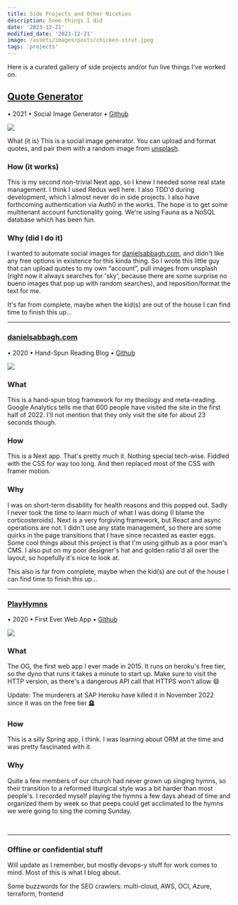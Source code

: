 ```yaml
---
title: Side Projects and Other Niceties
description: Some things I did
date: '2023-12-21'
modified_date: '2023-12-21'
image: /assets/images/posts/chicken-strut.jpeg
tags: 'projects'
---
```


Here is a curated gallery of side projects and/or fun live things I've worked on.


## [Quote Generator](https://quote-generator-next.vercel.app)

• 2021
• Social Image Generator
• [Github](https://github.com/dsab123/quote-generator-next)

<img src="/assets/images/quotecreator-project.png"></img>

What (it is)
This is a social image generator. You can upload and format quotes, and pair them with a random image
from [unsplash](https://unsplash.com).

### How (it works)

This is my second non-trivial Next app, so I knew I needed some real state management.
  I think I used Redux well here. I also TDD'd during development, which I almost never do in side projects.
  I also have forthcoming authentication via Auth0 in the works. The hope is to get some multitenant account
  functionality going. We're using Fauna as a NoSQL database which has been fun.

### Why (did I do it)

I wanted to automate social images for <a href="http://danielsabbagh.com" target="_blank">danielsabbagh.com</a>,
  and didn't like any free options in existence for this kinda thing. So I wrote this little guy
  that can upload quotes to my own “account”, pull images from unsplash (right now it always searches for 'sky',
  because there are some surprise no bueno images that pop up with random searches), and reposition/format the text for me.
<br />

It's far from complete, maybe when the kid(s) are out of the house I can find time to finish this up…

-----

### [danielsabbagh.com](www.danielsabbagh.com)
• 2020
• Hand-Spun Reading Blog
• [Github](https://github.com/dsab123/website-nextjs)

<img src="/assets/images/danielsabbaghcom-project.png"></img>

### What
This is a hand-spun blog framework for my theology and meta-reading.
  Google Analytics tells me that 600 people have visited the site in the first half of 2022.
  I'll not mention that they only visit the site for about 23 seconds though.

### How
This is a Next app. That's pretty much it. Nothing special tech-wise. Fiddled with the CSS for way too long. And then replaced most of the CSS with framer motion.

### Why
I was on short-term disability for health reasons and this popped out. Sadly I never took the time to learn much of what I was doing (I blame the corticosteroids). Next is a very forgiving framework, but React and async operations are not. I didn't use any state management, so there are some quirks in the page transitions that I have since recasted as easter eggs.
Some cool things about this project is that I'm using github as a poor man's CMS. I also put on my poor designer's hat and golden ratio'd all over the layout, so hopefully it's nice to look at.
<br />

This also is far from complete, maybe when the kid(s) are out of the house I can find time to finish this up…


-----


### [PlayHymns]("http://playhymns.herokuapp.com")
• 2020
• First Ever Web App
• [Github](https://github.com/dsab123/playhymn3)

<img src="/assets/images/playhymns-project.png"></img>

### What
The OG, the first web app I ever made in 2015. It runs on heroku's free tier, so the dyno that runs it takes a minute to start up. Make sure to visit the HTTP version, as there's a dangerous API call that HTTPS won't allow 😄
<br />

Update: The murderers at SAP Heroku have killed it in November 2022 since it was on the free tier 🪦


### How
This is a silly Spring app, I think. I was learning about ORM at the time and was pretty fascinated with it.

### Why
Quite a few members of our church had never grown up singing hymns, so their transition to a reformed liturgical style was a bit harder than most people's. I recorded myself playing the hymns a few days ahead of time and organized them by week so that peeps could get acclimated to the hymns we were going to sing the coming Sunday.

<br />

-------

### Offline or confidential stuff
Will update as I remember, but mostly devops-y stuff for work comes to mind. Most of this is what I blog about.
<br/> 

Some buzzwords for the SEO crawlers: multi-cloud, AWS, OCI, Azure, terraform, frontend
